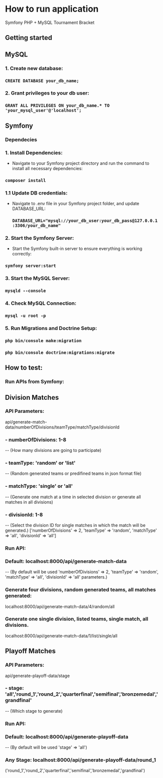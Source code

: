 # How to run application

Symfony PHP + MySQL Tournament Bracket

## Getting started

## MySQL
### 1. Create new database:
  ### `CREATE DATABASE your_db_name;`
### 2. Grant privileges to your db user:
  ### `GRANT ALL PRIVILEGES ON your_db_name.* TO 'your_mysql_user'@'localhost';`

## Symfony
### Dependecies
### 1. Install Dependencies:
 - Navigate to your Symfony project directory and run the command to install all necessary dependencies:
### `composer install`
### 1.1 Update DB credentials:
- Navigate to .env file in your Symfony project folder, and update DATABASE_URL:
  ### `DATABASE_URL="mysql://your_db_user:your_db_pass@127.0.0.1:3306/your_db_name"`
### 2. Start the Symfony Server:
  - Start the Symfony built-in server to ensure everything is working correctly:
### `symfony server:start`
### 3. Start the MySQL Server:
### `mysqld --console`
### 4. Check MySQL Connection:
### `mysql -u root -p`
### 5. Run Migrations and Doctrine Setup:
### `php bin/console make:migration`
### `php bin/console doctrine:migrations:migrate`


## How to test:
### Run APIs from Symfony:
## Division Matches
### API Parameters:

api/generate-match-data/numberOfDivisions/teamType/matchType/divisionId

### - numberOfDivisions: 1-8
-- (How many divisions are going to participate)

### - teamType: 'random' or 'list'
-- (Random generated teams or predifined teams in json format file)

### - matchType: 'single' or 'all'
-- (Generate one match at a time in selected division or generate all matches in all divisions)

### - divisionId: 1-8
-- (Select the division ID for single matches in which the match will be generated.) 
['numberOfDivisions' => 2, 'teamType' => 'random', 'matchType' => 'all', 'divisionId' => 'all']

### Run API:
### Default: localhost:8000/api/generate-match-data
-- (By default will be used 'numberOfDivisions' => 2, 'teamType' => 'random', 'matchType' => 'all', 'divisionId' => 'all' parameters.)

### Generate four divisions, random generated teams, all matches generated:
localhost:8000/api/generate-match-data/4/random/all

### Generate one single division, listed teams, single match, all divisions.
localhost:8000/api/generate-match-data/1/list/single/all

## Playoff Matches
### API Parameters:

api/generate-playoff-data/stage

### - stage: 'all','round_1','round_2','quarterfinal','semifinal','bronzemedal','grandfinal'
-- (Which stage to generate)

### Run API:
### Default: localhost:8000/api/generate-playoff-data
-- (By default will be used 'stage' => 'all')

### Any Stage: localhost:8000/api/generate-playoff-data/round_1
('round_1','round_2','quarterfinal','semifinal','bronzemedal','grandfinal')




